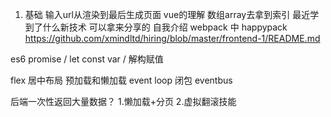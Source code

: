 1. 基础
  输入url从渲染到最后生成页面
  vue的理解
  数组array去拿到索引
  最近学到了什么新技术 可以拿来分享的
  自我介绍 
  webpack  中 happypack
https://github.com/xmindltd/hiring/blob/master/frontend-1/README.md


es6  promise / let const var /   解构赋值

flex 
居中布局
预加载和懒加载 
event loop
闭包 
eventbus

后端一次性返回大量数据？
1.懒加载+分页 
2.虚拟翻滚技能
